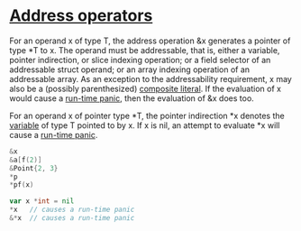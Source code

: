 # [Address operators](#address-operators)

For an operand x of type T, the address operation &x generates a pointer of type *T to x. The operand must be addressable, that is, either a variable, pointer indirection, or slice indexing operation; or a field selector of an addressable struct operand; or an array indexing operation of an addressable array. As an exception to the addressability requirement, x may also be a (possibly parenthesized) [composite literal](/Expressions/composite_literals.html). If the evaluation of x would cause a [run-time panic](/Run-time%20panics/), then the evaluation of &x does too.

For an operand x of pointer type *T, the pointer indirection *x denotes the [variable](/Variables/) of type T pointed to by x. If x is nil, an attempt to evaluate *x will cause a [run-time panic](/Run-time%20panics/).

```go
&x
&a[f(2)]
&Point{2, 3}
*p
*pf(x)

var x *int = nil
*x   // causes a run-time panic
&*x  // causes a run-time panic
```